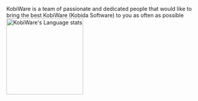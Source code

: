 KobiWare is a team of passionate and dedicated people that would like to bring the best KobiWare (Kobida Software) to you as often as possible  
<img height=200 src="https://github-readme-stats-git-masterorgs-github-readme-stats-team.vercel.app/api/top-langs/?username=PyroAltJustForLangStatsOnTheKobiWareOrg&include_orgs=true&layout=compact&theme=transparent&langs_count=10&hide_border=1&hide=jupyter%20notebook#gh-light-mode-only" alt="KobiWare's Language stats" />
